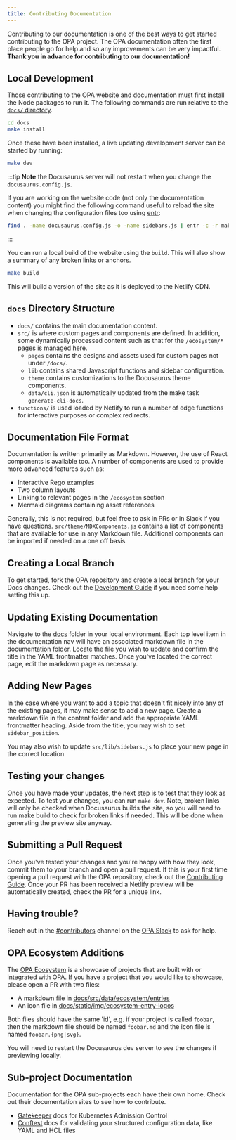 ```yaml
---
title: Contributing Documentation
---
```


Contributing to our documentation is one of the best ways to get started
contributing to the OPA project. The OPA documentation often the first place
people go for help and so any improvements can be very impactful.
**Thank you in advance for contributing to our documentation!**

## Local Development

Those contributing to the OPA website and documentation must first install the
Node packages to run it. The following commands are run relative to the
[`docs/` directory](https://github.com/open-policy-agent/opa/tree/main/docs).

```bash
cd docs
make install
```

Once these have been installed, a live updating development server can be
started by running:

```bash
make dev
```

:::tip
**Note** the Docusaurus server will not restart when you change the
`docusaurus.config.js`.

If you are working on the website code (not only the documentation content)
you might find the following command useful to reload the site when changing the
configuration files too using [entr](https://github.com/eradman/entr):

```bash
find . -name docusaurus.config.js -o -name sidebars.js | entr -c -r make dev
```

:::

You can run a local build of the website using the `build`. This will also show
a summary of any broken links or anchors.

```bash
make build
```

This will build a version of the site as it is deployed to the Netlify CDN.

## `docs` Directory Structure

- `docs/` contains the main documentation content.
- `src/` is where custom pages and components are defined. In addition, some
  dynamically processed content such as that for the `/ecosystem/*` pages is
  managed here.
  - `pages` contains the designs and assets used for custom pages not under
    `/docs/`.
  - `lib` contains shared Javascript functions and sidebar configuration.
  - `theme` contains customizations to the Docusaurus theme components.
  - `data/cli.json` is automatically updated from the make task
    `generate-cli-docs`.
- `functions/` is used loaded by Netlify to run a number of edge functions for
  interactive purposes or complex redirects.

## Documentation File Format

Documentation is written primarily as Markdown. However, the use of React
components is available too. A number of components are used to provide more
advanced features such as:

- Interactive Rego examples
- Two column layouts
- Linking to relevant pages in the `/ecosystem` section
- Mermaid diagrams containing asset references

Generally, this is not required, but feel free to ask in PRs or in Slack if you
have questions. `src/theme/MDXComponents.js` contains a list of components that
are available for use in any Markdown file. Additional components can be
imported if needed on a one off basis.

## Creating a Local Branch

To get started, fork the OPA repository and create a local branch for your Docs changes.
Check out the [Development Guide](./contrib-development/#fork-clone-create-a-branch)
if you need some help setting this up.

## Updating Existing Documentation

Navigate to the
[docs](https://github.com/open-policy-agent/opa/blob/main/docs/docs)
folder in your local environment. Each top level item in the documentation nav
will have an associated markdown file in the documentation folder. Locate the
file you wish to update and confirm the title in the YAML frontmatter matches. Once
you've located the correct page, edit the markdown page as necessary.

## Adding New Pages

In the case where you want to add a topic that doesn't fit nicely into any of
the existing pages, it may make sense to add a new page. Create a markdown file
in the content folder and add the appropriate YAML frontmatter heading. Aside
from the title, you may wish to set `sidebar_position`.

You may also wish to update `src/lib/sidebars.js` to place your new page in the
correct location.

## Testing your changes

Once you have made your updates, the next step is to test that they look as
expected. To test your changes, you can run `make dev`. Note, broken links will
only be checked when Docusaurus builds the site, so you will need to run make
build to check for broken links if needed. This will be done when generating the
preview site anyway.

## Submitting a Pull Request

Once you've tested your changes and you're happy with how they look, commit them
to your branch and open a pull request. If this is your first time opening a
pull request with the OPA repository, check out the
[Contributing Guide](./contributing).
Once your PR has been received a Netlify preview will be automatically created,
check the PR for a unique link.

## Having trouble?

Reach out in the
[#contributors](https://openpolicyagent.slack.com/archives/C02L1TLPN59)
channel on the [OPA Slack](https://slack.openpolicyagent.org/) to ask for help.

## OPA Ecosystem Additions

The [OPA Ecosystem](/ecosystem/) is a showcase of projects that are built with
or integrated with OPA. If you have a project that you would like to showcase,
please open a PR with two files:

- A markdown file in [docs/src/data/ecosystem/entries](https://github.com/open-policy-agent/opa/blob/main/docs/src/data/ecosystem/entries)
- An icon file in [docs/static/img/ecosystem-entry-logos](https://github.com/open-policy-agent/opa/blob/main/docs/static/img/ecosystem-entry-logos)

Both files should have the same 'id', e.g. if your project is called `foobar`,
then the markdown file should be named `foobar.md` and the icon file
is named `foobar.{png|svg}`.

You will need to restart the Docusaurus dev server to see the changes if
previewing locally.

## Sub-project Documentation

Documentation for the OPA sub-projects each have their own home. Check out their
documentation sites to see how to contribute.

- [Gatekeeper](https://open-policy-agent.github.io/gatekeeper/website/docs/)
  docs for Kubernetes Admission Control
- [Conftest](https://www.conftest.dev/)
  docs for validating your structured configuration data, like YAML and HCL files
